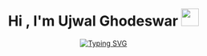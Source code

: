 <h1 align="center"><b>Hi , I'm Ujwal Ghodeswar </b><img src="https://media.giphy.com/media/hvRJCLFzcasrR4ia7z/giphy.gif" width="35"></h1>
<p align="center">
  <a href="https://git.io/typing-svg"><img src="https://readme-typing-svg.demolab.com?font=Fira+Code&size=25&duration=4000&pause=1000&color=F7B61A&random=false&width=435&lines=Software+Engineer+..&hearts;Front-End+Developer;Designer;Computer+Science+Student;Love+to+Learn+%3C3" alt="Typing SVG" /></a>
</p>
